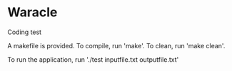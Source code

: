 # Waracle
Coding test


A makefile is provided. To compile, run 'make'. To clean, run 'make clean'.

To run the application, run './test inputfile.txt outputfile.txt'
